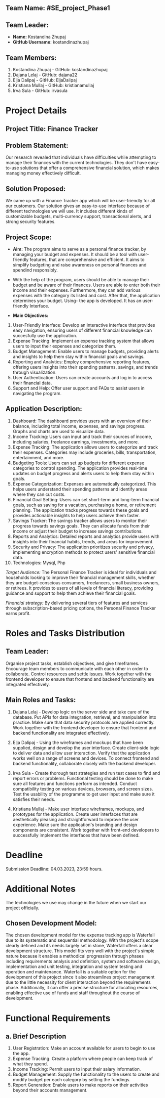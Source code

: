 ## Team Name: #SE_project_Phase1

## Team Leader:
- **Name:** Kostandina Zhupaj
- **GitHub Username:** kostandinazhupaj

## Team Members:
1. Kostandina Zhupaj - GitHub: kostandinazhupaj
2. Dajana Lelaj - GitHub: dajana22
3. Elja Dalipaj - GitHub: EljaDalipaj
4. Kristiana Mullaj - GitHub: kristianamullaj
5. Irva Sula - GitHub: irvasula

# Project Details

## Project Title: Finance Tracker

## Problem Statement:
 Our research revealed that individuals have difficulties while attempting to manage their finances with the current technologies. They don't have easy-to-use solutions that offer a comprehensive financial solution, which makes managing money effectively difficult.

## Solution Proposed:
 We came up with a Finance Tracker app which will be user-friendly for all our customers. Our solution gives an easy-to-use interface because of different technologies we will use. It includes different kinds of customizable budgets, multi-currency support, transactional alerts, and strong security features.

## Project Scope:
- **Aim:** The program aims to serve as a personal finance tracker, by managing your budget and expenses. It should be a tool with user-friendly features, that are comprehensive and efficient. It aims to simplify budgeting and raise awareness on personal finances and spendind responsibly.
- With the help of the program, users should be able to manage their budget and be aware of their finances. Users are able to enter both their income and their expenses. Furthermore, they can add various expenses with the category its listed and cost. After that, the application determines your budget.
Using- the app is developed. It has an user-friendly Interface.

- **Main Objectives:**
1. 	User-Friendly Interface: Develop an interactive interface that provides easy navigation, ensuring users of different financial knowledge can succesfully use the application.
2.  Expense Tracking: Implement an expense tracking system that allows users to input their expenses and categorize them.
3.  Budget Management: Enable users to manage budgets, providing alerts and insights to help them stay within financial goals and savings.
4.  Reporting and Analytics: Employ comprehensive reporting features, offering users insights into their spending patterns, savings, and trends through visualization.
5.  User Authentication: Users can create accounts and log in to access their financial data.
6.  Support and Help: Offer user support and FAQs to assist users in navigating the program.

## Application Description:
1. Dashboard: The dashboard provides users with an overview of their balance, including total income, expenses, and savings progress. Graphs and charts are used to visualize data.
2. Income Tracking: Users can input and track their sources of income, including salaries, freelance earnings, investments, and more.
3. Expense Tracking: The application allows users to categorize and track their expenses. Categories may include groceries, bills, transportation, entertainment, and more.
4. Budgeting Tools: Users can set up budgets for different expense categories to control spending. The application provides real-time updates on budget progress and alerts users to help them stay within goals.
5. Expense Categorization: Expenses are automatically categorized. This helps users understand their spending patterns and identify areas where they can cut costs.
6. Financial Goal Setting: Users can set short-term and long-term financial goals, such as saving for a vacation, purchasing a home, or retirement planning. The application tracks progress towards these goals and provides actionable insights to help users achieve them faster.
7. Savings Tracker: The savings tracker allows users to monitor their progress towards savings goals. They can allocate funds from their income or adjust their budget to increase savings contributions.
8. Reports and Analytics: Detailed reports and analytics provide users with insights into their financial habits, trends, and areas for improvement.
9. Security and Privacy: The application prioritizes security and privacy, implementing encryption methods to protect users' sensitive financial data.
10. Technologies: Mysql, Php

*Target Audience:*
The Personal Finance Tracker is ideal for individuals and households looking to improve their financial management skills, whether they are budget-conscious consumers, freelancers, small business owners, or retirees. It provides to users of all levels of financial literacy, providing guidance and support to help them achieve their financial goals.

*Financial strategy:* By delivering several tiers of features and services through subscription-based pricing options, the Personal Finance Tracker earns profit.

# Roles and Tasks Distribution

## Team Leader:
Organise project tasks, establish objectives, and give timeframes. Encourage team members to communicate with each other in order to collaborate. Control resources and settle issues. Work together with the frontend developer to ensure that frontend and backend functionality are integrated effectively.



## Main Roles and Tasks:
1. Dajana Lelaj -	Develop logic on the server side and take care of the database. Put APIs for data integration, retrieval, and manipulation into practice. Make sure that data security protocols are applied correctly. Work together with the frontend developer to ensure that frontend and backend functionality are integrated effectively.



3. Elja Dalipaj - Using the wireframes and mockups that have been supplied, design and develop the user interface. Create client-side logic to deliver data and allow user interaction. Verify that the application works well on a range of screens and devices. To connect frontend and backend functionality, collaborate closely with the backend developer.


4. Irva Sula - Create thorough test strategies and run test cases to find and report errors or problems. Functional testing should be done to make sure all features and functions perform as intended. Conduct compatibility testing on various devices, browsers, and screen sizes. Test the usability of the programme to get user input and make sure it satisfies their needs.


5. Kristiana Mullaj - Make user interface wireframes, mockups, and prototypes for the application. Create user interfaces that are aesthetically pleasing and straightforward to improve the user experience. Make sure the application's branding and design components are consistent. Work together with front-end developers to successfully implement the interfaces that have been defined.

# Deadline
Submission Deadline: 04.03.2023, 23:59 hours.

# Additional Notes
The technologies we use may change in the future when we start our project officially.

## Chosen Development Model:
The chosen development model for the expense tracking app is Waterfall due to its systematic and sequential methodology. With the project's scope clearly defined and its needs largely set in stone, Waterfall offers a clear development structure. This model fits very well with the project's simple nature because it enables a methodical progression through phases including requirements analysis and definition, system and software design, implementation and unit testing, integration and system testing and operation and maintenance. Waterfall is a suitable option for the development of this project since it also streamlines project management due to the little necessity for client interaction beyond the requirements phase. Additionally, it can offer a precise structure for allocating resources, enabling effective use of funds and staff throughout the course of development.

# Functional Requirements
## a. Brief Description
1. User Registration: Make an account available for users to begin to use the app.
2. Expense Tracking: Create a platform where people can keep track of what they spend.
3. Income Tracking: Permit users to input their salary information.
4. Budget Management: Supply the functionality to the users to create and modify budget per each category by setting the fundings.
5. Report Generation: Enable users to make reports on their activities beyond their accounts management.


